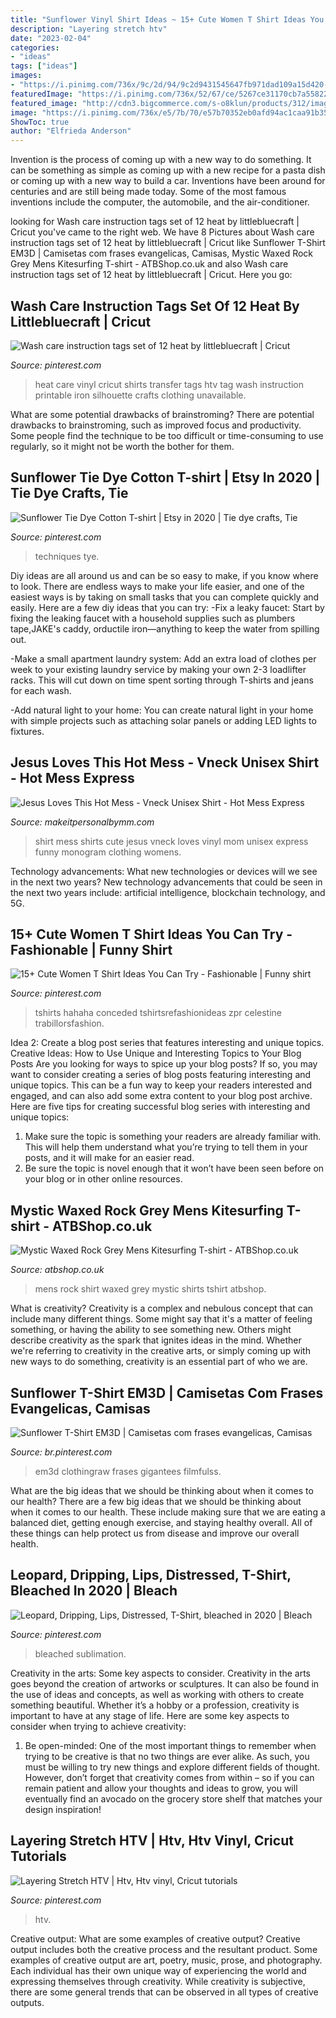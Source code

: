 ```yaml
---
title: "Sunflower Vinyl Shirt Ideas ~ 15+ Cute Women T Shirt Ideas You Can Try"
description: "Layering stretch htv"
date: "2023-02-04"
categories:
- "ideas"
tags: ["ideas"]
images:
- "https://i.pinimg.com/736x/9c/2d/94/9c2d9431545647fb971dad109a15d420--heat-transfer.jpg"
featuredImage: "https://i.pinimg.com/736x/52/67/ce/5267ce31170cb7a558229e231e13535d.jpg"
featured_image: "http://cdn3.bigcommerce.com/s-o8klun/products/312/images/629/hot_mess__45242.1472521889.490.588.jpg?c=2"
image: "https://i.pinimg.com/736x/e5/7b/70/e57b70352eb0afd94ac1caa91b3568c9.jpg"
ShowToc: true
author: "Elfrieda Anderson"
---
```



Invention is the process of coming up with a new way to do something. It can be something as simple as coming up with a new recipe for a pasta dish or coming up with a new way to build a car. Inventions have been around for centuries and are still being made today. Some of the most famous inventions include the computer, the automobile, and the air-conditioner.

	

		
looking for Wash care instruction tags set of 12 heat by littlebluecraft | Cricut you've came to the right web. We have 8 Pictures about Wash care instruction tags set of 12 heat by littlebluecraft | Cricut like Sunflower T-Shirt EM3D | Camisetas com frases evangelicas, Camisas, Mystic Waxed Rock Grey Mens Kitesurfing T-shirt - ATBShop.co.uk and also Wash care instruction tags set of 12 heat by littlebluecraft | Cricut. Here you go:
		
    
## Wash Care Instruction Tags Set Of 12 Heat By Littlebluecraft | Cricut

<img loading=lazy src="https://i.pinimg.com/736x/9c/2d/94/9c2d9431545647fb971dad109a15d420--heat-transfer.jpg" onerror="this.onerror=null;this.src='https://tse4.mm.bing.net/th?id=OIP.vI4wZHqDmTxpSticN35qjgHaJ4&amp;pid=15.1';" alt="Wash care instruction tags set of 12 heat by littlebluecraft | Cricut">

_Source: pinterest.com_

>heat care vinyl cricut shirts transfer tags htv tag wash instruction printable iron silhouette crafts clothing unavailable. 

	

What are some potential drawbacks of brainstroming?
There are potential drawbacks to brainstroming, such as improved focus and productivity. Some people find the technique to be too difficult or time-consuming to use regularly, so it might not be worth the bother for them.

    
## Sunflower Tie Dye Cotton T-shirt | Etsy In 2020 | Tie Dye Crafts, Tie

<img loading=lazy src="https://i.pinimg.com/736x/e5/7b/70/e57b70352eb0afd94ac1caa91b3568c9.jpg" onerror="this.onerror=null;this.src='https://tse2.mm.bing.net/th?id=OIP.AwuHCGX-AHdL2hMCsR9kiwHaID&amp;pid=15.1';" alt="Sunflower Tie Dye Cotton T-shirt | Etsy in 2020 | Tie dye crafts, Tie">

_Source: pinterest.com_

>techniques tye. 

	

Diy ideas are all around us and can be so easy to make, if you know where to look.
There are endless ways to make your life easier, and one of the easiest ways is by taking on small tasks that you can complete quickly and easily. Here are a few diy ideas that you can try:
-Fix a leaky faucet: Start by fixing the leaking faucet with a household supplies such as plumbers tape,JAKE's caddy, orductile iron—anything to keep the water from spilling out.

-Make a small apartment laundry system: Add an extra load of clothes per week to your existing laundry service by making your own 2-3 loadlifter racks. This will cut down on time spent sorting through T-shirts and jeans for each wash.

-Add natural light to your home: You can create natural light in your home with simple projects such as attaching solar panels or adding LED lights to fixtures.

    
## Jesus Loves This Hot Mess - Vneck Unisex Shirt - Hot Mess Express

<img loading=lazy src="http://cdn3.bigcommerce.com/s-o8klun/products/312/images/629/hot_mess__45242.1472521889.490.588.jpg?c=2" onerror="this.onerror=null;this.src='https://tse4.mm.bing.net/th?id=OIP.AaikLds4-5z4FQcuz57JswAAAA&amp;pid=15.1';" alt="Jesus Loves This Hot Mess - Vneck Unisex Shirt - Hot Mess Express">

_Source: makeitpersonalbymm.com_

>shirt mess shirts cute jesus vneck loves vinyl mom unisex express funny monogram clothing womens. 

	

Technology advancements: What new technologies or devices will we see in the next two years?
New technology advancements that could be seen in the next two years include: artificial intelligence, blockchain technology, and 5G.

    
## 15+ Cute Women T Shirt Ideas You Can Try - Fashionable | Funny Shirt

<img loading=lazy src="https://i.pinimg.com/736x/8b/d4/23/8bd4238698f2a43509462d7dbf60ffbe.jpg" onerror="this.onerror=null;this.src='https://tse3.mm.bing.net/th?id=OIP.d3EwFgQ1g0_H3DQdtCcx6QHaKY&amp;pid=15.1';" alt="15+ Cute Women T Shirt Ideas You Can Try - Fashionable | Funny shirt">

_Source: pinterest.com_

>tshirts hahaha conceded tshirtsrefashionideas zpr celestine trabillorsfashion. 

	

Idea 2: Create a blog post series that features interesting and unique topics.
Creative Ideas: How to Use Unique and Interesting Topics to Your Blog Posts 
Are you looking for ways to spice up your blog posts? If so, you may want to consider creating a series of blog posts featuring interesting and unique topics. This can be a fun way to keep your readers interested and engaged, and can also add some extra content to your blog post archive. Here are five tips for creating successful blog series with interesting and unique topics:

1. Make sure the topic is something your readers are already familiar with. This will help them understand what you’re trying to tell them in your posts, and it will make for an easier read.
2. Be sure the topic is novel enough that it won’t have been seen before on your blog or in other online resources.

    
## Mystic Waxed Rock Grey Mens Kitesurfing T-shirt - ATBShop.co.uk

<img loading=lazy src="https://www.atbshop.co.uk/galleries/21356/Mystic-Waxed-Rock-Grey-Mens-Tee-tshirt-.jpg" onerror="this.onerror=null;this.src='https://tse4.mm.bing.net/th?id=OIP.VFGvPxPO83UOWn-wLeA78AHaLo&amp;pid=15.1';" alt="Mystic Waxed Rock Grey Mens Kitesurfing T-shirt - ATBShop.co.uk">

_Source: atbshop.co.uk_

>mens rock shirt waxed grey mystic shirts tshirt atbshop. 

	

What is creativity?
Creativity is a complex and nebulous concept that can include many different things. Some might say that it's a matter of feeling something, or having the ability to see something new. Others might describe creativity as the spark that ignites ideas in the mind. Whether we're referring to creativity in the creative arts, or simply coming up with new ways to do something, creativity is an essential part of who we are.

    
## Sunflower T-Shirt EM3D | Camisetas Com Frases Evangelicas, Camisas

<img loading=lazy src="https://i.pinimg.com/736x/52/67/ce/5267ce31170cb7a558229e231e13535d.jpg" onerror="this.onerror=null;this.src='https://tse2.mm.bing.net/th?id=OIP.WyGvy8u_2Tz3plxP-aUYBAHaHa&amp;pid=15.1';" alt="Sunflower T-Shirt EM3D | Camisetas com frases evangelicas, Camisas">

_Source: br.pinterest.com_

>em3d clothingraw frases gigantees filmfulss. 

	

What are the big ideas that we should be thinking about when it comes to our health?
There are a few big ideas that we should be thinking about when it comes to our health. These include making sure that we are eating a balanced diet, getting enough exercise, and staying healthy overall. All of these things can help protect us from disease and improve our overall health.

    
## Leopard, Dripping, Lips, Distressed, T-Shirt, Bleached In 2020 | Bleach

<img loading=lazy src="https://i.pinimg.com/736x/c9/13/cc/c913cc828376d451473e168f30469bf3.jpg" onerror="this.onerror=null;this.src='https://tse3.mm.bing.net/th?id=OIP.nNTCBDCnB0V0DJxcQbY1pAHaFv&amp;pid=15.1';" alt="Leopard, Dripping, Lips, Distressed, T-Shirt, bleached in 2020 | Bleach">

_Source: pinterest.com_

>bleached sublimation. 

	

Creativity in the arts: Some key aspects to consider.
Creativity in the arts goes beyond the creation of artworks or sculptures. It can also be found in the use of ideas and concepts, as well as working with others to create something beautiful. Whether it’s a hobby or a profession, creativity is important to have at any stage of life. Here are some key aspects to consider when trying to achieve creativity: 
1) Be open-minded: One of the most important things to remember when trying to be creative is that no two things are ever alike. As such, you must be willing to try new things and explore different fields of thought. However, don’t forget that creativity comes from within – so if you can remain patient and allow your thoughts and ideas to grow, you will eventually find an avocado on the grocery store shelf that matches your design inspiration!

    
## Layering Stretch HTV | Htv, Htv Vinyl, Cricut Tutorials

<img loading=lazy src="https://i.pinimg.com/736x/18/43/75/184375390e7c49230f8447fd152ed10d.jpg" onerror="this.onerror=null;this.src='https://tse1.mm.bing.net/th?id=OIP.hWh5LH7teY_Ikk-jYg_-2QHaEK&amp;pid=15.1';" alt="Layering Stretch HTV | Htv, Htv vinyl, Cricut tutorials">

_Source: pinterest.com_

>htv. 

	

Creative output: What are some examples of creative output?
Creative output includes both the creative process and the resultant product. Some examples of creative output are art, poetry, music, prose, and photography. Each individual has their own unique way of experiencing the world and expressing themselves through creativity. While creativity is subjective, there are some general trends that can be observed in all types of creative outputs.

